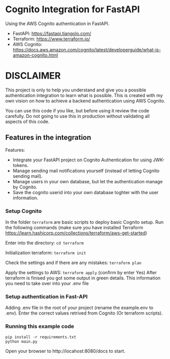 # Cognito Integration for FastAPI
Using the AWS Cognito authentication in FastAPI.
- FastAPI: https://fastapi.tiangolo.com/
- Terraform: https://www.terraform.io/
- AWS Cognito: https://docs.aws.amazon.com/cognito/latest/developerguide/what-is-amazon-cognito.html

# DISCLAIMER
This project is only to help you understand and give you a possible authentication integration to learn what is possible. This is created with my own vision on how to achieve a backend authentication using AWS Cognito.

You can use this code if you like, but before using it review the code carefully. Do not going to use this in production without validating all aspects of this code.


## Features in the integration
Features:
- Integrate your FastAPI project on Cognito Authentication for using JWK-tokens.
- Manage sending mail notifications yourself (instead of letting Cognito sending mail).
- Manage users in your own database, but let the authentication manage by Cognito.
- Save the cognito userid into your own database toghter with the user information.

### Setup Cognito
In the folder ```terraform``` are basic scripts to deploy basic Cognito setup.
Run the following commands (make sure you have installed Terraform https://learn.hashicorp.com/collections/terraform/aws-get-started)


Enter into the directory:
```cd terraform```

Initialization terraform:
```terraform init```

Check the settings and if there are any mistakes:
```terraform plan```

Apply the settings to AWS:
```terraform apply``` (confirm by enter Yes)
After terraform is finised you got some output in green details. This information you need to take over into your .env file

### Setup authentication in Fast-API
Adding .env file in the root of your project (rename the example.env to .env).
Enter the correct values retrived from Cognito (Or terraform scripts).

### Running this example code
```
pip install -r requirements.txt
python main.py
```

Open your browser to http://locahost:8080/docs to start.
